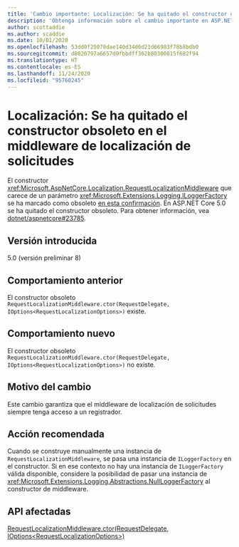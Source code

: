 ```yaml
---
title: 'Cambio importante: Localización: Se ha quitado el constructor obsoleto en el middleware de localización de solicitudes'
description: 'Obtenga información sobre el cambio importante en ASP.NET Core 5.0 titulado Localización: Se ha quitado el constructor obsoleto en el middleware de localización de solicitudes'
author: scottaddie
ms.author: scaddie
ms.date: 10/01/2020
ms.openlocfilehash: 53dd0f25078dae140d34d6d21d66983f78b8bdb0
ms.sourcegitcommit: d8020797a6657d0fbbdff362b80300815f682f94
ms.translationtype: HT
ms.contentlocale: es-ES
ms.lasthandoff: 11/24/2020
ms.locfileid: "95760245"
---
```

# <a name="localization-obsolete-constructor-removed-in-request-localization-middleware"></a>Localización: Se ha quitado el constructor obsoleto en el middleware de localización de solicitudes

El constructor <xref:Microsoft.AspNetCore.Localization.RequestLocalizationMiddleware> que carece de un parámetro <xref:Microsoft.Extensions.Logging.ILoggerFactory> se ha marcado como obsoleto [en esta confirmación](https://github.com/dotnet/aspnetcore/commit/ba8c6ccf6fd3eeb7fc42a159d362b15eae4fb3a0). En ASP.NET Core 5.0 se ha quitado el constructor obsoleto. Para obtener información, vea [dotnet/aspnetcore#23785](https://github.com/dotnet/aspnetcore/issues/23785).

## <a name="version-introduced"></a>Versión introducida

5.0 (versión preliminar 8)

## <a name="old-behavior"></a>Comportamiento anterior

El constructor obsoleto `RequestLocalizationMiddleware.ctor(RequestDelegate, IOptions<RequestLocalizationOptions>)` existe.

## <a name="new-behavior"></a>Comportamiento nuevo

El constructor obsoleto `RequestLocalizationMiddleware.ctor(RequestDelegate, IOptions<RequestLocalizationOptions>)` no existe.

## <a name="reason-for-change"></a>Motivo del cambio

Este cambio garantiza que el middleware de localización de solicitudes siempre tenga acceso a un registrador.

## <a name="recommended-action"></a>Acción recomendada

Cuando se construye manualmente una instancia de `RequestLocalizationMiddleware`, se pasa una instancia de `ILoggerFactory` en el constructor. Si en ese contexto no hay una instancia de `ILoggerFactory` válida disponible, considere la posibilidad de pasar una instancia de <xref:Microsoft.Extensions.Logging.Abstractions.NullLoggerFactory> al constructor de middleware.

## <a name="affected-apis"></a>API afectadas

[RequestLocalizationMiddleware.ctor(RequestDelegate, IOptions\<RequestLocalizationOptions>)](/dotnet/api/microsoft.aspnetcore.localization.requestlocalizationmiddleware.-ctor?view=aspnetcore-3.1#Microsoft_AspNetCore_Localization_RequestLocalizationMiddleware__ctor_Microsoft_AspNetCore_Http_RequestDelegate_Microsoft_Extensions_Options_IOptions_Microsoft_AspNetCore_Builder_RequestLocalizationOptions__)

<!--

### Category

ASP.NET Core

### Affected APIs

`M:Microsoft.AspNetCore.Localization.RequestLocalizationMiddleware.#ctor(Microsoft.AspNetCore.Http.RequestDelegate,Microsoft.Extensions.Options.IOptions{Microsoft.AspNetCore.Builder.RequestLocalizationOptions})`

-->
